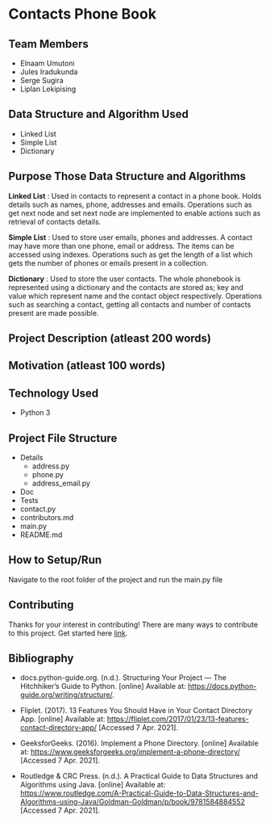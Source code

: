 # Contacts Phone Book
## Team Members
* Elnaam Umutoni
* Jules Iradukunda
* Serge Sugira
* Liplan Lekipising
## Data Structure and Algorithm Used
* Linked List
* Simple List
* Dictionary
## Purpose Those Data Structure and Algorithms
**Linked List** :
Used in contacts to represent a contact in a phone book. Holds details such as names, phone, addresses and emails. Operations such as get next node and set next node are implemented to enable actions such as retrieval of contacts details. 

**Simple List** :
Used to store user emails, phones and addresses. A contact may have more than one phone, email or address. The items can be accessed using indexes. Operations such as get the length of a list which gets the number of phones or emails present in a collection.

**Dictionary** : 
Used to store the user contacts. The whole phonebook is represented using a dictionary and the contacts are stored as; key and value which represent name and the contact object respectively. Operations such as searching a contact, getting all contacts and number of contacts present are made possible. 
## Project Description (atleast 200 words)

## Motivation (atleast 100 words)


## Technology Used
* Python 3


## Project File Structure
* Details
    * address.py
    * phone.py
    * address_email.py
* Doc
* Tests
* contact.py
* contributors.md
* main.py
* README.md


## How to Setup/Run
Navigate to the root folder of the project and run the main.py file


## Contributing
Thanks for your interest in contributing! There are many ways to contribute to this project. Get started here [link](CONTRIBUTING).


## Bibliography
* docs.python-guide.org. (n.d.). Structuring Your Project — The Hitchhiker’s Guide to Python. [online] Available at: https://docs.python-guide.org/writing/structure/.

* Fliplet. (2017). 13 Features You Should Have in Your Contact Directory App. [online] Available at: https://fliplet.com/2017/01/23/13-features-contact-directory-app/ [Accessed 7 Apr. 2021].

* GeeksforGeeks. (2016). Implement a Phone Directory. [online] Available at: https://www.geeksforgeeks.org/implement-a-phone-directory/ [Accessed 7 Apr. 2021].

* Routledge & CRC Press. (n.d.). A Practical Guide to Data Structures and Algorithms using Java. [online] Available at: https://www.routledge.com/A-Practical-Guide-to-Data-Structures-and-Algorithms-using-Java/Goldman-Goldman/p/book/9781584884552 [Accessed 7 Apr. 2021].
‌